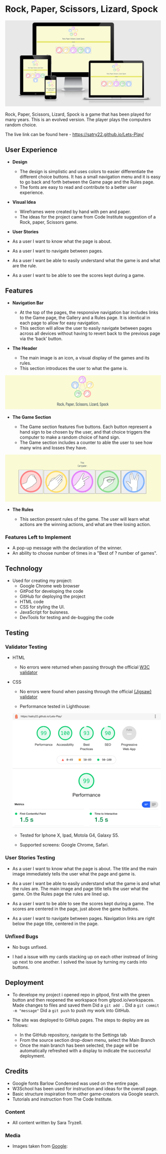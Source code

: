 # Rock, Paper, Scissors, Lizard, Spock

![All Devices](docs/alldevices.png)

Rock, Paper, Scissors, Lizard, Spock is a game that has been played for many years. This is an evolved version. The player plays the computers random choice.

The live link can be found here - https://satry22.github.io/Lets-Play/

## User Experience

- __Design__

  - The design is simplistic and uses colors to easier differentiate the different choice buttons. It has a small navigation menu and it is easy to go back and forth between the Game page and the Rules page.
  - The fonts are easy to read and contribute to a better user experience.

- __Visual Idea__
  - Wireframes were created by hand with pen and paper.
  - The ideas for the project came from Code Institute suggestion of a Rock, paper, Scissors game.

- __User Stories__

- As a user I want to know what the page is about.

- As a user I want to navigate between pages.

- As a user I want be able to easily understand what the game is and what are the rule.

- As a user I want to be able to see the scores kept during a game.

## Features 

- __Navigation Bar__

  - At the top of the pages, the responsive navigation bar includes links to the Game page, the Gallery and a Rules page. It is identical in each page to allow for easy navigation.
  - This section will allow the user to easily navigate between pages across all devices without having to revert back to the previous page via the ‘back’ button. 

- __The Header__

  - The main image is an icon, a visual display of the games and its rules. 
  - This section introduces the user to what the game is.

![Main image](docs/header.png)

- __The Game Section__

  - The Game section features five buttons. Each button represent a hand sign to be chosen by the user, and that choice triggers the computer to make a random choice of hand sign.  
  - The Game section includes a counter to able the user to see how many wins and losses they have.

![Game](docs/gamearea.png)

- __The Rules__

  - This section present rules of the game. The user will learn what actions are the winning actions, and what are thee losing action.


### Features Left to Implement

- A pop-up message with the declaration of the winner.
- An ability to choose number of times in a "Best of ? number of games".

## Technology

- Used for creating my project:
  - Google Chrome web browser
  - GitPod for developing the code
  - GitHub for deploying the project
  - HTML code
  - CSS for styling the UI.
  - JavaScript for buisness.
  - DevTools for testing and de-bugging the code

## Testing

### Validator Testing 

- HTML
  - No errors were returned when passing through the official [W3C validator](https://validator.w3.org/nu/?doc=https%3A%2F%2Fcode-institute-org.github.io%2Flove-running-2.0%2Findex.html)
- CSS
  - No errors were found when passing through the official [(Jigsaw) validator](https://jigsaw.w3.org/css-validator/validator?uri=https%3A%2F%2Fvalidator.w3.org%2Fnu%2F%3Fdoc%3Dhttps%253A%252F%252Fcode-institute-org.github.io%252Flove-running-2.0%252Findex.html&profile=css3svg&usermedium=all&warning=1&vextwarning=&lang=en#css)

  - Performance tested in Lighthouse:

  ![Performance](docs/lighthouse.png)

  - Tested for Iphone X, Ipad, Motola G4, Galaxy S5.

  - Supported screens: Google Chrome, Safari.
  

### User Stories Testing

- As a user I want to know what the page is about.
  The title and the main image immediately tells the user what the page and game is.

- As a user I want be able to easily understand what the game is and what the rules are.
  The main image and page title tells the user what the game. On the Rules page the rules are lined up.


- As a user I want to be able to see the scores kept during a game.
  The scores are centered in the page, just above the game buttons.


- As a user I want to navigate between pages.
  Navigation links are right below the page title, centered in the page. 


### Unfixed Bugs

- No bugs unfixed. 

- I had a issue with my cards stacking up on each other instread of lining up next to one another. I solved the issue by turning my cards into buttons.

## Deployment

- To develope my project i opened repo in gitpod, first with the green button and then reopened the workspace from gitpod.io/workspaces.
Made changes to files and saved them
Did a `git add .`
Did a `git commit -m "message"`
Did a `git push` to push my work into GitHub.

- The site was deployed to GitHub pages. The steps to deploy are as follows: 
  - In the GitHub repository, navigate to the Settings tab 
  - From the source section drop-down menu, select the Main Branch
  - Once the main branch has been selected, the page will be automatically refreshed with a display to indicate the successful deployment. 


## Credits 

  - Google fonts Barlow Condensed was used on the entire page.
  - W3School has been used for instruction and ideas for the overall page.
  - Basic structure inspiration from other game-creators via Google search.
  - Tutorials and instruction from The Code Institute.

### Content 

- All content written by Sara Tryzell.

### Media

- Images taken from [Google](https://www.google.com):